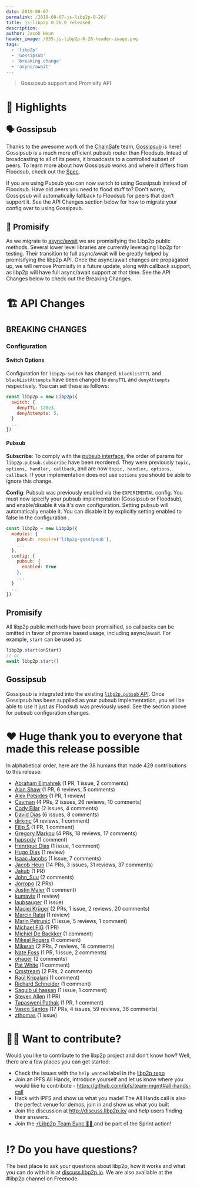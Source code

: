 ```yaml
---
date: 2019-08-07
permalink: /2019-08-07-js-libp2p-0-26/
title: js-libp2p 0.26.0 released
description:
author: Jacob Heun
header_image: /055-js-libp2p-0.26-header-image.png
tags:
  - 'libp2p'
  - 'Gossipsub'
  - 'breaking change'
  - 'async/await'
---
```


> Gossipsub support and Promisify API

# 🔦 Highlights

## 🗣 Gossipsub

Thanks to the awesome work of the [ChainSafe](https://github.com/ChainSafe) team, [Gossipsub](https://github.com/ChainSafe/gossipsub-js) is here! Gossipsub is a much more efficient pubsub router than Floodsub. Intead of broadcasting to all of its peers, it broadcasts to a controlled subset of peers. To learn more about how Gossipsub works and where it differs from Floodsub, check out the [Spec](https://github.com/libp2p/specs/tree/master/pubsub/gossipsub).

If you are using Pubsub you can now switch to using Gossipsub instead of Floodsub. Have old peers you need to flood stuff to? Don't worry, Gossipsub will automatically fallback to Floodsub for peers that don't support it. See the API Changes section below for how to migrate your config over to using Gossipsub.

## 🚉 Promisify

As we migrate to [async/await](https://github.com/ipfs/js-ipfs/issues/1670) we are promisifying the Libp2p public methods. Several lower level libraries are currently leveraging libp2p for testing. Their transition to full async/await will be greatly helped by promisifying the libp2p API. Once the async/await changes are propagated up, we will remove Promisify in a future update, along with callback support, as libp2p will have full async/await support at that time. See the API Changes below to check out the Breaking Changes.

# 🏗 API Changes

## BREAKING CHANGES

### Configuration

#### Switch Options

Configuration for `libp2p-switch` has changed. `blacklistTTL` and `blackListAttempts` have been changed to `denyTTL` and `denyAttempts` respectively. You can set these as follows:

```js
const libp2p = new Libp2p({
  switch: {
    denyTTL: 120e3,
    denyAttempts: 5,
  }
  ...
})
```

#### Pubsub

**Subscribe**: To comply with the [pubsub interface](https://github.com/ipfs/interface-js-ipfs-core/blob/v0.109.1/SPEC/PUBSUB.md), the order of params for `libp2p.pubsub.subscribe` have been reordered. They were previously `topic, options, handler, callback`, and are now `topic, handler, options, callback`. If your implementation does not use `options` you should be able to ignore this change.

**Config**: Pubsub was previously enabled via the `EXPERIMENTAL` config. You must now specify your pubsub implementation (Gossipsub or Floodsub), and enable/disable it via it's own configuration. Setting pubsub will automatically enable it. You can disable it by explicitly setting enabled to false in the configuration .

```js
const libp2p = new Libp2p({
  modules: {
    pubsub: require('libp2p-gossipsub'),
    ...
  },
  config: {
    pubsub: {
      enabled: true
    },
    ...
  }
  ...
})
```

## Promisify

All libp2p public methods have been promisified, so callbacks can be omitted in favor of promise based usage, including async/await. For example, `start` can be used as:

```js
libp2p.start(onStart)
// or
await libp2p.start()
```

## Gossipsub

Gossipsub is integrated into the existing [`libp2p.pubsub` API](https://github.com/ipfs/interface-js-ipfs-core/blob/v0.109.1/SPEC/PUBSUB.md). Once Gossipsub has been supplied as your pubsub implementation, you will be able to use it just as Floodsub was previously used. See the section above for pubsub configuration changes.

# ❤️ Huge thank you to everyone that made this release possible

In alphabetical order, here are the 38 humans that made 429 contributions to this release:

- [Abraham Elmahrek](https://github.com/generalpiston) (1 PR, 1 issue, 2 comments)
- [Alan Shaw](https://github.com/alanshaw) (1 PR, 6 reviews, 5 comments)
- [Alex Potsides](https://github.com/achingbrain) (1 PR, 1 review)
- [Cayman](https://github.com/wemeetagain) (4 PRs, 2 issues, 26 reviews, 10 comments)
- [Cody Eilar](https://github.com/AcidLeroy) (2 issues, 4 comments)
- [David Dias](https://github.com/daviddias) (6 issues, 8 comments)
- [dirkmc](https://github.com/dirkmc) (4 reviews, 1 comment)
- [Filip Š](https://github.com/filips123) (1 PR, 1 comment)
- [Gregory Markou](https://github.com/GregTheGreek) (4 PRs, 18 reviews, 17 comments)
- [hapsody](https://github.com/hapsody) (1 comment)
- [Henrique Dias](https://github.com/hacdias) (1 issue, 1 comment)
- [Hugo Dias](https://github.com/hugomrdias) (1 review)
- [Isaac Jacobs](https://github.com/didlie) (1 issue, 7 comments)
- [Jacob Heun](https://github.com/jacobheun) (14 PRs, 3 issues, 31 reviews, 37 comments)
- [Jakub](https://github.com/jakubgs) (1 PR)
- [John_Suu](https://github.com/suutaku) (2 comments)
- [Jorropo](https://github.com/Jorropo) (2 PRs)
- [Justin Maier](https://github.com/JustMaier) (1 comment)
- [kumavis](https://github.com/kumavis) (1 review)
- [laubsauger](https://github.com/laubsauger) (1 issue)
- [Maciej Krüger](https://github.com/mkg20001) (2 PRs, 1 issue, 2 reviews, 20 comments)
- [Marcin Rataj](https://github.com/lidel) (1 review)
- [Marin Petrunić](https://github.com/mpetrunic) (1 issue, 5 reviews, 1 comment)
- [Michael FIG](https://github.com/michaelfig) (1 PR)
- [Michiel De Backker](https://github.com/backkem) (1 comment)
- [Mikeal Rogers](https://github.com/mikeal) (1 comment)
- [Mikerah](https://github.com/Mikerah) (2 PRs, 7 reviews, 18 comments)
- [Nate Foss](https://github.com/npfoss) (1 PR, 1 issue, 2 comments)
- [ohager](https://github.com/ohager) (2 comments)
- [Pat White](https://github.com/patwhite) (1 comment)
- [Qmstream](https://github.com/Qmstream) (2 PRs, 2 comments)
- [Raúl Kripalani](https://github.com/raulk) (1 comment)
- [Richard Schneider](https://github.com/richardschneider) (1 comment)
- [Saquib ul hassan](https://github.com/IamSaquib) (1 issue, 1 comment)
- [Steven Allen](https://github.com/Stebalien) (1 PR)
- [Tapasweni Pathak](https://github.com/tapaswenipathak) (1 PR, 1 comment)
- [Vasco Santos](https://github.com/vasco-santos) (17 PRs, 4 issues, 59 reviews, 36 comments)
- [zthomas](https://github.com/zthomas) (1 issue)

# 🙌🏽 Want to contribute?

Would you like to contribute to the libp2p project and don't know how? Well, there are a few places you can get started:

- Check the issues with the `help wanted` label in the [libp2p repo](https://github.com/libp2p/js-libp2p/issues?q=is%3Aopen+is%3Aissue+label%3A%22help+wanted%22)
- Join an IPFS All Hands, introduce yourself and let us know where you would like to contribute - https://github.com/ipfs/team-mgmt#all-hands-call
- Hack with IPFS and show us what you made! The All Hands call is also the perfect venue for demos, join in and show us what you built
- Join the discussion at http://discuss.libp2p.io/ and help users finding their answers.
- Join the [⚡️Libp2p Team Sync 🙌🏽 ](https://github.com/libp2p/team-mgmt/issues/16) and be part of the Sprint action!

# ⁉️ Do you have questions?

The best place to ask your questions about libp2p, how it works and what you can do with it is at [discuss.libp2p.io](https://discuss.libp2p.io). We are also available at the #libp2p channel on Freenode.
